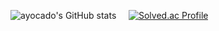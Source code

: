 ![ayocado's GitHub stats](https://github-readme-stats.vercel.app/api?username=ayocado&show_icons=true&theme=default&border_radius=10&title_color=1aad2b&icon_color=1aad2b)
&nbsp;&nbsp;&nbsp;
[![Solved.ac Profile](http://mazassumnida.wtf/api/v2/generate_badge?boj=ayocado)](https://solved.ac/ayocado/)
